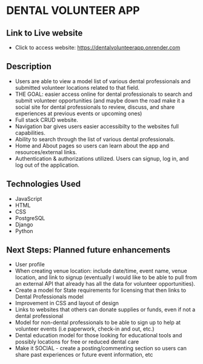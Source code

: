 # DENTAL VOLUNTEER APP

## Link to Live website
* Click to access website: https://dentalvolunteerapp.onrender.com

## Description
* Users are able to view a model list of various dental professionals and submitted volunteer locations related to that field.
* THE GOAL: easier access online for dental professionals to search and submit volunteer opportunities (and maybe down the road make it a social site for dental professionals to review, discuss, and share experiences at previous events or upcoming ones)
* Full stack CRUD website.
* Navigation bar gives users easier accessibilty to the websites full capabilities.
* Ability to search through the list of various dental professionals.
* Home and About pages so users can learn about the app and resources/external links.
* Authentication & authorizations utilized. Users can signup, log in, and log out of the application.

## Technologies Used
* JavaScript
* HTML
* CSS
* PostgreSQL
* Django
* Python


## Next Steps: Planned future enhancements
* User profile
* When creating venue location: include date/time, event name, venue location, and link to signup (eventually I would like to be able to pull from an external API that already has all the data for volunteer opportunities).
* Create a model for State requirements for licensing that then links to Dental Professionals model
* Improvement in CSS and layout of design
* Links to websites that others can donate supplies or funds, even if not a dental professional
* Model for non-dental professionals to be able to sign up to help at volunteer events (i.e paperwork, check-in and out, etc.)
* Dental education model for those looking for educational tools and possibly locations for free or reduced dental care
* Make it SOCIAL - create a posting/commenting section so users can share past experiences or future event information, etc